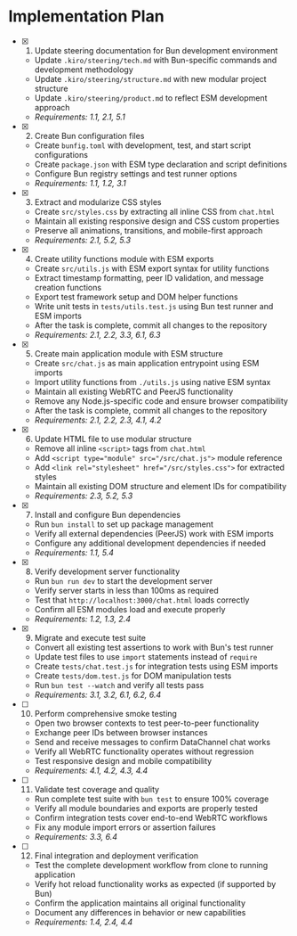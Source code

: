 # Implementation Plan

- [x] 1. Update steering documentation for Bun development environment
  - Update `.kiro/steering/tech.md` with Bun-specific commands and development methodology
  - Update `.kiro/steering/structure.md` with new modular project structure
  - Update `.kiro/steering/product.md` to reflect ESM development approach
  - _Requirements: 1.1, 2.1, 5.1_

- [x] 2. Create Bun configuration files
  - Create `bunfig.toml` with development, test, and start script configurations
  - Create `package.json` with ESM type declaration and script definitions
  - Configure Bun registry settings and test runner options
  - _Requirements: 1.1, 1.2, 3.1_

- [x] 3. Extract and modularize CSS styles
  - Create `src/styles.css` by extracting all inline CSS from `chat.html`
  - Maintain all existing responsive design and CSS custom properties
  - Preserve all animations, transitions, and mobile-first approach
  - _Requirements: 2.1, 5.2, 5.3_

- [x] 4. Create utility functions module with ESM exports
  - Create `src/utils.js` with ESM export syntax for utility functions
  - Extract timestamp formatting, peer ID validation, and message creation functions
  - Export test framework setup and DOM helper functions
  - Write unit tests in `tests/utils.test.js` using Bun test runner and ESM imports
  - After the task is complete, commit all changes to the repository
  - _Requirements: 2.1, 2.2, 3.3, 6.1, 6.3_

- [x] 5. Create main application module with ESM structure
  - Create `src/chat.js` as main application entrypoint using ESM imports
  - Import utility functions from `./utils.js` using native ESM syntax
  - Maintain all existing WebRTC and PeerJS functionality
  - Remove any Node.js-specific code and ensure browser compatibility
  - After the task is complete, commit all changes to the repository
  - _Requirements: 2.1, 2.2, 2.3, 4.1, 4.2_

- [x] 6. Update HTML file to use modular structure
  - Remove all inline `<script>` tags from `chat.html`
  - Add `<script type="module" src="/src/chat.js">` module reference
  - Add `<link rel="stylesheet" href="/src/styles.css">` for extracted styles
  - Maintain all existing DOM structure and element IDs for compatibility
  - _Requirements: 2.3, 5.2, 5.3_

- [x] 7. Install and configure Bun dependencies
  - Run `bun install` to set up package management
  - Verify all external dependencies (PeerJS) work with ESM imports
  - Configure any additional development dependencies if needed
  - _Requirements: 1.1, 5.4_

- [x] 8. Verify development server functionality
  - Run `bun run dev` to start the development server
  - Verify server starts in less than 100ms as required
  - Test that `http://localhost:3000/chat.html` loads correctly
  - Confirm all ESM modules load and execute properly
  - _Requirements: 1.2, 1.3, 2.4_

- [x] 9. Migrate and execute test suite
  - Convert all existing test assertions to work with Bun's test runner
  - Update test files to use `import` statements instead of `require`
  - Create `tests/chat.test.js` for integration tests using ESM imports
  - Create `tests/dom.test.js` for DOM manipulation tests
  - Run `bun test --watch` and verify all tests pass
  - _Requirements: 3.1, 3.2, 6.1, 6.2, 6.4_

- [ ] 10. Perform comprehensive smoke testing
  - Open two browser contexts to test peer-to-peer functionality
  - Exchange peer IDs between browser instances
  - Send and receive messages to confirm DataChannel chat works
  - Verify all WebRTC functionality operates without regression
  - Test responsive design and mobile compatibility
  - _Requirements: 4.1, 4.2, 4.3, 4.4_

- [ ] 11. Validate test coverage and quality
  - Run complete test suite with `bun test` to ensure 100% coverage
  - Verify all module boundaries and exports are properly tested
  - Confirm integration tests cover end-to-end WebRTC workflows
  - Fix any module import errors or assertion failures
  - _Requirements: 3.3, 6.4_

- [ ] 12. Final integration and deployment verification
  - Test the complete development workflow from clone to running application
  - Verify hot reload functionality works as expected (if supported by Bun)
  - Confirm the application maintains all original functionality
  - Document any differences in behavior or new capabilities
  - _Requirements: 1.4, 2.4, 4.4_
